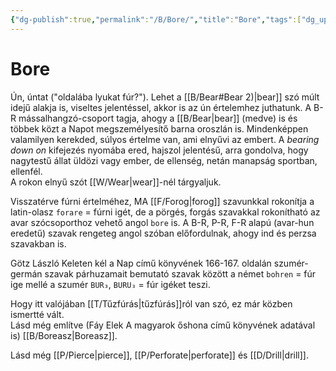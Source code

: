 ```yaml
---
{"dg-publish":true,"permalink":"/B/Bore/","title":"Bore","tags":["dg_uploaded"],"created":"2023-11-30T08:39","updated":"2023-11-30T08:39"}
---
```



# Bore

Ún, úntat ("oldalába lyukat fúr?"). Lehet a [[B/Bear#Bear 2)\|bear]] szó múlt idejű alakja is, viseltes jelentéssel, akkor is az ún értelemhez juthatunk. A B-R mássalhangzó-csoport tagja, ahogy a [[B/Bear\|bear]] (medve) is és többek közt a Napot megszemélyesítő barna oroszlán is. Mindenképpen valamilyen kerekded, súlyos értelme van, ami elnyűvi az embert. A *bearing down on* kifejezés nyomába ered, hajszol jelentésű, arra gondolva, hogy nagytestű állat üldözi vagy ember, de ellenség, netán manapság sportban, ellenfél.  
A rokon elnyű szót [[W/Wear\|wear]]-nél tárgyaljuk.  

Visszatérve fúrni értelméhez, MA [[F/Forog\|forog]] szavunkkal rokonítja a latin-olasz `forare` = fúrni igét, de a pörgés, forgás szavakkal rokonítható az avar szócsoporthoz vehető angol `bore` is. A B-R, P-R, F-R alapú (avar-hun eredetű) szavak rengeteg angol szóban előfordulnak, ahogy ind és perzsa szavakban is.  

Götz László Keleten kél a Nap című könyvének 166-167. oldalán szumér-germán szavak párhuzamait bemutató szavak között a német `bohren` = fúr ige mellé a szumér `BUR₃`, `BURU₃` = fúr igéket teszi.  

Hogy itt valójában [[T/Tűzfúrás\|tűzfúrás]]ról van szó, ez már közben ismertté vált.  
Lásd még említve (Fáy Elek A magyarok őshona című könyvének adatával is) [[B/Boreasz\|Boreasz]].  

Lásd még [[P/Pierce\|pierce]], [[P/Perforate\|perforate]] és [[D/Drill\|drill]].  